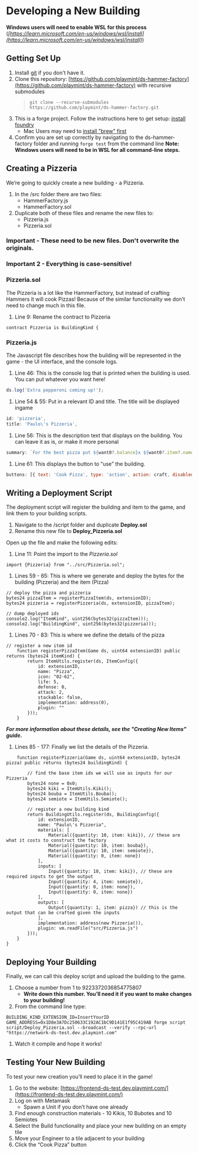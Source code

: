 # Developing a New Building

**Windows users will need to enable WSL for this process** (*[https://learn.microsoft.com/en-us/windows/wsl/install](https://learn.microsoft.com/en-us/windows/wsl/install)*)

## Getting Set Up

1. Install [git](https://git-scm.com/book/en/v2/Getting-Started-Installing-Git) if you don't have it.
2. Clone this repository: [https://github.com/playmint/ds-hammer-factory](https://github.com/playmint/ds-hammer-factory) with recursive submodules
    > `git clone --recurse-submodules https://github.com/playmint/ds-hammer-factory.git`
4. This is a forge project. Follow the instructions here to get setup: [install foundry](https://book.getfoundry.sh/getting-started/installation)
    - Mac Users may need to [install "brew" first](https://docs.brew.sh/Installation)
6. Confirm you are set up correctly by navigating to the ds-hammer-factory folder and running `forge test` from the command line
   **Note: Windows users will need to be in WSL for all command-line steps.**

## Creating a Pizzeria

We’re going to quickly create a new building - a Pizzeria.

1. In the /src folder there are two files:
    - HammerFactory.js
    - HammerFactory.sol
2. Duplicate both of these files and rename the new files to:
    - Pizzeria.js
    - Pizzeria.sol
### Important - These need to be new files. Don't overwrite the originals.
### Important 2 - Everything is case-sensitive!

### Pizzeria.sol

The Pizzeria is a lot like the HammerFactory, but instead of crafting Hammers it will cook Pizzas! 
Because of the similar functionality we don’t need to change much in this file.

1. Line 9: Rename the contract to Pizzeria

```solidity
contract Pizzeria is BuildingKind {
```

### Pizzeria.js

The Javascript file describes how the building will be represented in the game - the UI interface, and the console logs.

1. Line 46: This is the console log that is printed when the building is used. You can put whatever you want here!

```jsx
ds.log('Extra pepperoni coming up!');
```

1. Line 54 & 55: Put in a relevant ID and title. The title will be displayed ingame

```jsx
id: 'pizzeria',
title: 'Paulo\'s Pizzeria',
```

1. Line 56: This is the description text that displays on the building. You can leave it as is, or make it more personal

```jsx
summary: `For the best pizza put ${want0?.balance}x ${want0?.item?.name?.value} and ${want1?.balance}x ${want1?.item?.name?.value} into our oven`,
```

1. Line 61: This displays the button to “use” the building. 

```jsx
buttons: [{ text: 'Cook Pizza', type: 'action', action: craft, disabled: !canCraft }],
```

## Writing a Deployment Script

The deployment script will register the building and item to the game, and link them to your building scripts.

1. Navigate to the /script folder and duplicate **********Deploy.sol**********
2. Rename this new file to ************Deploy_Pizzeria.sol************

Open up the file and make the following edits:

1. Line 11: Point the import to the *Pizzeria.sol*

```solidity
import {Pizzeria} from "../src/Pizzeria.sol";
```

1. Lines 59 - 65: This is where we generate and deploy the bytes for the building (Pizzeria) and the item (Pizza)

```solidity
// deploy the pizza and pizzeria
bytes24 pizzaItem = registerPizzaItem(ds, extensionID);
bytes24 pizzeria = registerPizzeria(ds, extensionID, pizzaItem);

// dump deployed ids
console2.log("ItemKind", uint256(bytes32(pizzaItem)));
console2.log("BuildingKind", uint256(bytes32(pizzeria)));
```

1. Lines 70 - 83:  This is where we define the details of the pizza

```solidity
// register a new item id
    function registerPizzaItem(Game ds, uint64 extensionID) public returns (bytes24 itemKind) {
        return ItemUtils.register(ds, ItemConfig({
            id: extensionID,
            name: "Pizza",
            icon: "02-62",
            life: 5,
            defense: 0,
            attack: 2,
            stackable: false,
            implementation: address(0),
            plugin: ""
        }));
    }
```

*******************For more information about these details, see the "Creating New Items" guide.*******************

1. Lines 85 - 177: Finally we list the details of the Pizzeria.

```solidity
    function registerPizzeria(Game ds, uint64 extensionID, bytes24 pizza) public returns (bytes24 buildingKind) {

        // find the base item ids we will use as inputs for our Pizzeria
        bytes24 none = 0x0;
        bytes24 kiki = ItemUtils.Kiki();
        bytes24 bouba = ItemUtils.Bouba();
        bytes24 semiote = ItemUtils.Semiote();

        // register a new building kind
        return BuildingUtils.register(ds, BuildingConfig({
            id: extensionID,
            name: "Paulo\'s Pizzeria",
            materials: [
                Material({quantity: 10, item: kiki}), // these are what it costs to construct the factory
                Material({quantity: 10, item: bouba}),
                Material({quantity: 10, item: semiote}),
                Material({quantity: 0, item: none})
            ],
            inputs: [
                Input({quantity: 10, item: kiki}), // these are required inputs to get the output
                Input({quantity: 4, item: semiote}),
                Input({quantity: 0, item: none}),
                Input({quantity: 0, item: none})
            ],
            outputs: [
                Output({quantity: 1, item: pizza}) // this is the output that can be crafted given the inputs
            ],
            implementation: address(new Pizzeria()),
            plugin: vm.readFile("src/Pizzeria.js")
        }));
    }
}
```

## Deploying Your Building

Finally, we can call this deploy script and upload the building to the game.

1. Choose a number from 1 to 9223372036854775807
    - **Write down this number. You’ll need it if you want to make changes to your building!**
2. From the command line type:

```
BUILDING_KIND_EXTENSION_ID=InsertYourID GAME_ADDRESS=0x1D8e3A7Dc250633C192AC1bC9D141E1f95C419AB forge script script/Deploy_Pizzeria.sol --broadcast --verify --rpc-url "https://network-ds-test.dev.playmint.com"
```

1. Watch it compile and hope it works!

## Testing Your New Building

To test your new creation you’ll need to place it in the game!

1. Go to the website: [https://frontend-ds-test.dev.playmint.com/](https://frontend-ds-test.dev.playmint.com/)
2. Log on with Metamask
    - Spawn a Unit if you don’t have one already
3. Find enough construction materials - 10 Kikis, 10 Bubotes and 10 Semiotes 
4. Select the Build functionality and place your new building on an empty tile
5. Move your Engineer to a tile adjacent to your building
6. Click the “Cook Pizza” button
